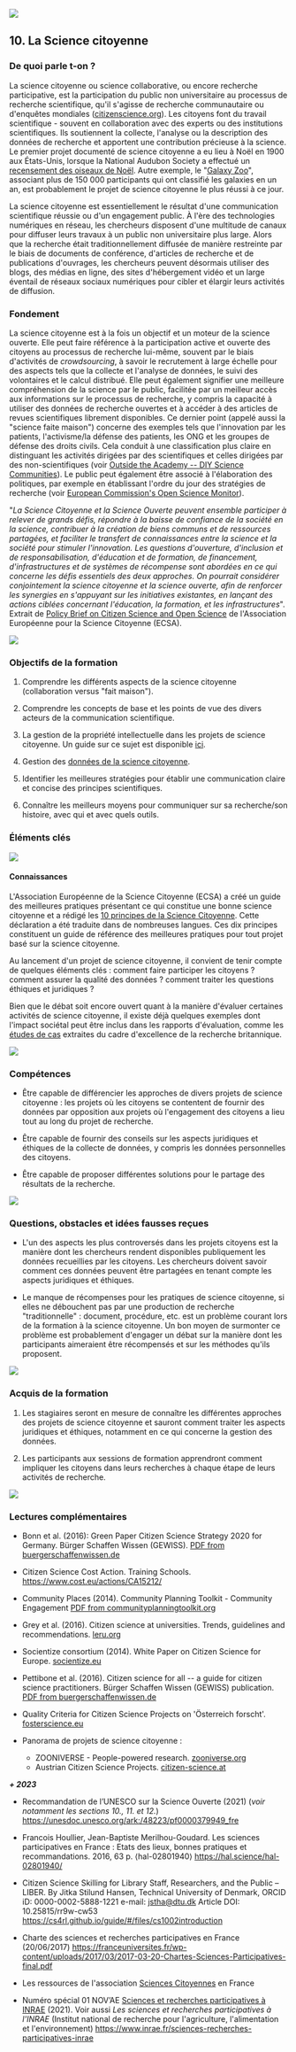 ![](/Images/Icons/world.png)
## 10. La Science citoyenne 

### De quoi parle t-on ? 
La science citoyenne ou science collaborative, ou encore recherche participative, est la participation du public non universitaire au processus de recherche scientifique, qu'il s'agisse de recherche communautaire ou d'enquêtes mondiales ([citizenscience.org](https://www.citizenscience.org/)). Les citoyens font du travail scientifique - souvent en collaboration avec des experts ou des institutions scientifiques. Ils soutiennent la collecte, l'analyse ou la description des données de recherche et apportent une contribution précieuse à la science. Le premier projet documenté de science citoyenne a eu lieu à Noël en 1900 aux États-Unis, lorsque la National Audubon Society a effectué un [recensement des oiseaux de Noël](https://www.audubon.org/conservation/science/christmas-bird-count). Autre exemple, le "[Galaxy Zoo](https://www.zooniverse.org/projects/zookeeper/galaxy-zoo/)", associant plus de 150 000 participants qui ont classifié les galaxies en un an, est probablement le projet de science citoyenne le plus réussi à ce jour.

La science citoyenne est essentiellement le résultat d'une communication scientifique réussie ou d'un engagement public. À l'ère des technologies numériques en réseau, les chercheurs disposent d'une multitude de canaux pour diffuser leurs travaux à un public non universitaire plus large. Alors que la recherche était traditionnellement diffusée de manière restreinte par le biais de documents de conférence, d'articles de recherche et de publications d'ouvrages, les chercheurs peuvent désormais utiliser des blogs, des médias en ligne, des sites d'hébergement vidéo et un large éventail de réseaux sociaux numériques pour cibler et élargir leurs activités de diffusion.

### Fondement 

La science citoyenne est à la fois un objectif et un moteur de la science ouverte. Elle peut faire référence à la participation active et ouverte des citoyens au processus de recherche lui-même, souvent par le biais d'activités de *crowdsourcing*, à savoir le recrutement à large échelle pour des aspects tels que la collecte et l'analyse de données, le suivi des volontaires et le calcul distribué. Elle peut également signifier une meilleure compréhension de la science par le public, facilitée par un meilleur accès aux informations sur le processus de recherche, y compris la capacité à utiliser des données de recherche ouvertes et à accéder à des articles de revues scientifiques librement disponibles. Ce dernier point (appelé aussi la "science faite maison") concerne des exemples tels que l'innovation par les patients, l'activisme/la défense des patients, les ONG et les groupes de défense des droits civils. Cela conduit à une classification plus claire en distinguant les activités dirigées par des scientifiques et celles dirigées par des non-scientifiques (voir [Outside the Academy -- DIY Science Communities](https://speakerdeck.com/lu_cyp/outside-the-academy-diy-science-communities)). Le public peut également être associé à l'élaboration des politiques, par exemple en établissant l'ordre du jour des stratégies de recherche (voir [European Commission's Open Science Monitor](https://ec.europa.eu/research/openscience/index.cfm?pg=citizen&section=monitor)).

"_*La Science Citoyenne et la Science Ouverte peuvent ensemble participer à relever de grands défis, répondre à la baisse de confiance de la société en la science, contribuer à la création de biens communs et de ressources partagées, et faciliter le transfert de connaissances entre la science et la société pour stimuler l'innovation. Les questions d'ouverture, d'inclusion et de responsabilisation, d'éducation et de formation, de financement, d'infrastructures et de systèmes de récompense sont abordées en ce qui concerne les défis essentiels des deux approches. On pourrait considérer conjointement la science citoyenne et la science ouverte, afin de renforcer les synergies en s'appuyant sur les initiatives existantes, en lançant des actions ciblées concernant l'éducation, la* *formation, et les infrastructures*_". Extrait de [Policy Brief on Citizen Science and Open Science](https://www.ecsa.ngo/wp-content/uploads/2020/03/ditos-policybrief3-20180208-citizen_science_and_open_science_synergies_and_future_areas_of_work.pdf) de l'Association Européenne pour la Science Citoyenne (ECSA).

![](/Images/Icons/finish.png)

### Objectifs de la formation 

1.  Comprendre les différents aspects de la science citoyenne (collaboration versus "fait maison").

2.  Comprendre les concepts de base et les points de vue des divers acteurs de la communication scientifique.

3.  La gestion de la propriété intellectuelle dans les projets de science citoyenne. Un guide sur ce sujet est disponible [ici](https://www.wilsoncenter.org/publication/managing-intellectual-property-rights-citizen-science-guide-for-researchers-and-citizen).

4.  Gestion des [données de la science citoyenne](http://www.ukeof.org.uk/documents/DataAdviceNote2.pdf).

5.  Identifier les meilleures stratégies pour établir une communication claire et concise des principes scientifiques.

6.  Connaître les meilleurs moyens pour communiquer sur sa recherche/son histoire, avec qui et avec quels outils.

### Éléments clés 

![](/Images/Icons/brain.png)

#### Connaissances

L'Association Européenne de la Science Citoyenne (ECSA) a créé un guide des meilleures pratiques présentant ce qui constitue une bonne science citoyenne et a rédigé les [10 principes de la Science Citoyenne](https://www.ecsa.ngo/ecsa-guidelines-and-policies/#documents). Cette déclaration a été traduite dans de nombreuses langues. Ces dix principes constituent un guide de référence des meilleures pratiques pour tout projet basé sur la science citoyenne.

Au lancement d'un projet de science citoyenne, il convient de tenir compte de quelques éléments clés : comment faire participer les citoyens ? comment assurer la qualité des données ? comment traiter les questions éthiques et juridiques ?

Bien que le débat soit encore ouvert quant à la manière d'évaluer certaines activités de science citoyenne, il existe déjà quelques exemples dont l'impact sociétal peut être inclus dans les rapports d'évaluation, comme les [études de cas](http://impact.ref.ac.uk/CaseStudies/Results.aspx?val=%22Citizen+Science%22) extraites du cadre d'excellence de la recherche britannique.

![](/Images/Icons/gears.png)

### Compétences 

* Être capable de différencier les approches de divers projets de science citoyenne : les projets où les citoyens se contentent de fournir des données par opposition aux projets où l'engagement des citoyens a lieu tout au long du projet de recherche.

* Être capable de fournir des conseils sur les aspects juridiques et éthiques de la collecte de données, y compris les données personnelles des citoyens.

* Être capable de proposer différentes solutions pour le partage des résultats de la recherche.

![](/Images/Icons/questions.png)

### Questions, obstacles et idées fausses reçues 

* L'un des aspects les plus controversés dans les projets citoyens est la manière dont les chercheurs rendent disponibles publiquement les données recueillies par les citoyens. Les chercheurs doivent savoir comment ces données peuvent être partagées en tenant compte les aspects juridiques et éthiques.

* Le manque de récompenses pour les pratiques de science citoyenne, si elles ne débouchent pas par une production de recherche "traditionnelle" : document, procédure, etc. est un problème courant lors de la formation à la science citoyenne. Un bon moyen de surmonter ce problème est probablement d'engager un débat sur la manière dont les participants aimeraient être récompensés et sur les méthodes qu'ils proposent.

![](/Images/Icons/output.png)

### Acquis de la formation 

1.  Les stagiaires seront en mesure de connaître les différentes approches des projets de science citoyenne et sauront comment traiter les aspects juridiques et éthiques, notamment en ce qui concerne la gestion des données.

2.  Les participants aux sessions de formation apprendront comment impliquer les citoyens dans leurs recherches à chaque étape de leurs activités de recherche.

![](/Images/Icons/magnifying_glass.png)

### Lectures complémentaires 

* Bonn et al. (2016): Green Paper Citizen Science Strategy 2020 for Germany. Bürger Schaffen Wissen (GEWISS). [PDF from buergerschaffenwissen.de](http://www.buergerschaffenwissen.de/sites/default/files/grid/2017/11/21/gewiss_cs_strategy_englisch_0.pdf)


* Citizen Science Cost Action. Training Schools. https://www.cost.eu/actions/CA15212/


* Community Places (2014). Community Planning Toolkit - Community Engagement [PDF from communityplanningtoolkit.org](https://www.communityplanningtoolkit.org/sites/default/files/Engagement.pdf)


* Grey et al. (2016). Citizen science at universities. Trends, guidelines and recommendations. [leru.org](https://www.leru.org/publications/citizen-science-at-universities-trends-guidelines-and-recommendations)


* Socientize consortium (2014). White Paper on Citizen Science for Europe. [socientize.eu](https://ec.europa.eu/futurium/en/content/white-paper-citizen-science.html)


* Pettibone et al. (2016). Citizen science for all -- a guide for citizen science practitioners. Bürger Schaffen Wissen (GEWISS) publication. [PDF from buergerschaffenwissen.de](http://www.buergerschaffenwissen.de/sites/default/files/grid/2017/11/20/handreichunga5_engl_web.pdf)


* Quality Criteria for Citizen Science Projects on 'Österreich forscht'. [fosterscience.eu](https://www.fosteropenscience.eu/content/quality-criteria-citizen-science-projects-osterreich-forscht)

* Panorama de projets de science citoyenne :
  * ZOONIVERSE - People-powered research. [zooniverse.org](https://www.zooniverse.org/projects)
  * Austrian Citizen Science Projects. [citizen-science.at](https://www.citizen-science.at/)

***+ 2023***

* Recommandation de l’UNESCO sur la Science Ouverte (2021) (*voir notamment les sections 10., 11. et 12.*) https://unesdoc.unesco.org/ark:/48223/pf0000379949_fre 

* Francois Houllier, Jean-Baptiste Merilhou-Goudard. Les sciences participatives en France : Etats des lieux, bonnes pratiques et recommandations. 2016, 63 p. ⟨hal-02801940⟩ https://hal.science/hal-02801940/ 

* Citizen Science Skilling for Library Staff, Researchers, and the Public – LIBER. By Jitka Stilund Hansen, Technical University of Denmark, ORCID iD: 0000-0002-5888-1221 e-mail: jstha@dtu.dk Article DOI: 10.25815/rr9w-cw53 https://cs4rl.github.io/guide/#/files/cs1002introduction 

* Charte des sciences et recherches participatives en France (20/06/2017) https://franceuniversites.fr/wp-content/uploads/2017/03/2017-03-20-Chartes-Sciences-Participatives-final.pdf

* Les ressources de l'association [Sciences Citoyennes](https://sciencescitoyennes.org/) en France

* Numéro spécial 01 NOV’AE [Sciences et recherches participatives à INRAE](https://www6.inrae.fr/novae/Les-articles-parus/Les-n-Speciaux/Sciences-et-recherches-participatives-a-INRAE2) (2021). Voir aussi *Les sciences et recherches participatives à l'INRAE* (Institut national de recherche pour l'agriculture, l'alimentation et l'environnement) https://www.inrae.fr/sciences-recherches-participatives-inrae
